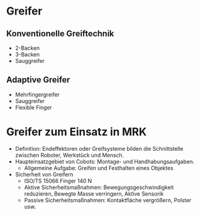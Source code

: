 # Greifer 
## Konventionelle Greiftechnik 
- 2-Backen 
- 3-Backen 
- Sauggreifer 

## Adaptive Greifer 
- Mehrfingergreifer 
- Sauggreifer 
- Flexible Finger 


# Greifer zum Einsatz in MRK 
- Definition: Endeffektoren oder Greifsysteme bilden die Schnittstelle zwischen Roboter, Werkstück und Mensch. 
- Haupteinsatzgebiet von Cobots: Montage- und Handhabungsaufgaben. 
	- Allgemeine Aufgabe: Greifen und Festhalten eines Objektes 
- Sicherheit von Greifern 
	- ISO/TS 15066 Finger 140 N 
	- Aktive Sicherheitsmaßnahmen: Bewegungsgeschwindigkeit reduzieren, Bewegte Masse verringern, Aktive Sensorik 
	- Passive Sicherheitsmaßnahmen: Kontaktfläche vergrößern, Polster usw. 